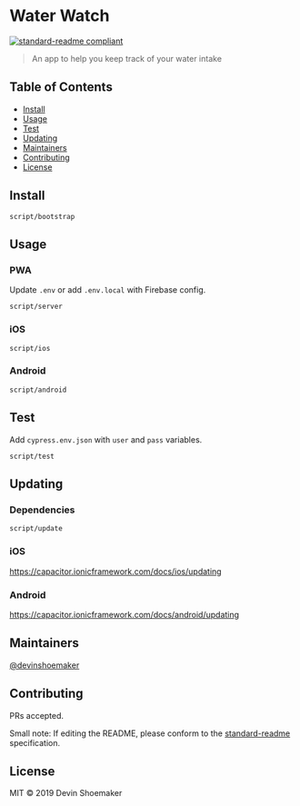 # Water Watch

[![standard-readme compliant](https://img.shields.io/badge/standard--readme-OK-green.svg?style=flat-square)](https://github.com/RichardLitt/standard-readme)

> An app to help you keep track of your water intake

## Table of Contents

- [Install](#install)
- [Usage](#usage)
- [Test](#test)
- [Updating](#updating)
- [Maintainers](#maintainers)
- [Contributing](#contributing)
- [License](#license)

## Install

```
script/bootstrap
```

## Usage

### PWA

Update `.env` or add `.env.local` with Firebase config.

```
script/server
```

### iOS

```
script/ios
```

### Android

```
script/android
```

## Test

Add `cypress.env.json` with `user` and `pass` variables.

```
script/test
```

## Updating

### Dependencies

```
script/update
```

### iOS

https://capacitor.ionicframework.com/docs/ios/updating

### Android

https://capacitor.ionicframework.com/docs/android/updating

## Maintainers

[@devinshoemaker](https://github.com/devinshoemaker)

## Contributing

PRs accepted.

Small note: If editing the README, please conform to the [standard-readme](https://github.com/RichardLitt/standard-readme) specification.

## License

MIT © 2019 Devin Shoemaker
